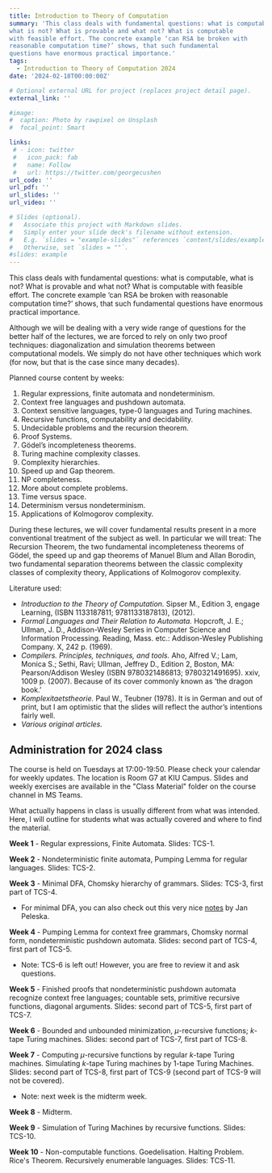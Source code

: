 ```yaml
---
title: Introduction to Theory of Computation
summary: 'This class deals with fundamental questions: what is computable, 
what is not? What is provable and what not? What is computable 
with feasible effort. The concrete example ‘can RSA be broken with 
reasonable computation time?’ shows, that such fundamental 
questions have enormous practical importance.'
tags:
  - Introduction to Theory of Computation 2024
date: '2024-02-18T00:00:00Z'

# Optional external URL for project (replaces project detail page).
external_link: ''

#image:
#  caption: Photo by rawpixel on Unsplash
#  focal_point: Smart

links:
 # - icon: twitter
 #   icon_pack: fab
 #   name: Follow
 #   url: https://twitter.com/georgecushen
url_code: ''
url_pdf: ''
url_slides: ''
url_video: ''

# Slides (optional).
#   Associate this project with Markdown slides.
#   Simply enter your slide deck's filename without extension.
#   E.g. `slides = "example-slides"` references `content/slides/example-slides.md`.
#   Otherwise, set `slides = ""`.
#slides: example
---
```

This class deals with fundamental questions: what is computable, 
what is not? What is provable and what not? What is computable 
with feasible effort. The concrete example ‘can RSA be broken with 
reasonable computation time?’ shows, that such fundamental 
questions have enormous practical importance.

Although we will be dealing with a very wide range of questions for the 
better half of the lectures, we are forced to rely on only two proof 
techniques: diagonalization and simulation theorems between 
computational models. We simply do not have other techniques 
which work (for now, but that is the case since many decades).

Planned course content by weeks:

1) Regular expressions, finite automata and 
nondeterminism.
2) Context free languages and pushdown automata.
3) Context sensitive languages, type-0 
languages and Turing machines.
4) Recursive functions, computability and 
decidability.
5) Undecidable problems and the recursion 
theorem.
6) Proof Systems.
7) Gödel’s incompleteness theorems.
8) Turing machine complexity classes.
9) Complexity hierarchies.
10) Speed up and Gap theorem.
11) NP completeness.
12) More about complete problems.
13) Time versus space.
14) Determinism versus nondeterminism.
15) Applications of Kolmogorov complexity.

During these lectures, we will cover fundamental results present in a more conventional 
treatment of the subject as well. In particular we will treat: The Recursion Theorem,
the two fundamental incompleteness theorems of Gödel, the speed up and gap theorems of Manuel Blum
and Allan Borodin, two fundamental separation theorems between the classic 
complexity classes of complexity theory, Applications of Kolmogorov complexity.

Literature used:

<ul style="list-style-type:disc;">
<li> <i>Introduction to the Theory of Computation.</i> Sipser M.,
Edition	3, engage Learning, (ISBN 1133187811; 9781133187813), (2012).</li>
<li> <i>Formal Languages and Their Relation to Automata.</i> Hopcroft, J. E.; Ullman, J. D., Addison-Wesley Series in Computer Science and Information Processing. Reading, Mass. etc.: Addison-Wesley Publishing Company. X, 242 p. (1969). </li>
<li> <i>Compilers. Principles, techniques, and tools.</i> 
Aho, Alfred V.; Lam, Monica S.; Sethi, Ravi; Ullman, Jeffrey D., Edition 2, Boston, MA: Pearson/Addison Wesley (ISBN 9780321486813; 9780321491695). xxiv, 1009 p. (2007). 
Because of its cover commonly known as ‘the dragon book.’ 
<li><i>Komplexitaetstheorie.</i> Paul W., Teubner 
(1978). It is in German and out of print, but I am 
optimistic that the slides will reflect the author’s 
intentions fairly well.</li>
<li><i>Various original articles.</i></li>
</ul>

## Administration for 2024 class

The course is held on Tuesdays at 17:00-19:50. Please check your calendar for weekly updates. The location is Room G7 at KIU Campus. Slides and weekly exercises are available in the "Class Material" folder on the course channel in MS Teams.

What actually happens in class is usually different from what was intended. Here, I will outline for students what was actually covered and where to find the material.

**Week 1** - Regular expressions, Finite Automata. Slides: TCS-1.

**Week 2** - Nondeterministic finite automata, Pumping Lemma for regular languages. Slides: TCS-2.

**Week 3** - Minimal DFA, Chomsky hierarchy of grammars. Slides: TCS-3, first part of TCS-4.
<ul style="list-style-type:disc;">
<li> For minimal DFA, you can also check out this very nice <a href='https://www.informatik.uni-bremen.de/agbs/lehre/ss05/pi2/hintergrund/minimize_dfa.pdf'>notes</a> by Jan Peleska.</li>
</ul>

**Week 4** - Pumping Lemma for context free grammars, Chomsky normal form, nondeterministic pushdown automata. Slides: second part of TCS-4, first part of TCS-5. 
<ul style="list-style-type:disc;">
<li> Note: TCS-6 is left out! However, you are free to review it and ask questions.</li>
</ul>

**Week 5** - Finished proofs that nondeterministic pushdown automata recognize context free languages; countable sets, primitive recursive functions, diagonal arguments. Slides: second part of TCS-5, first part of TCS-7. 

**Week 6** - Bounded and unbounded minimization, $\mu$-recursive functions; $k$-tape Turing machines. Slides: second part of TCS-7, first part of TCS-8. 

**Week 7** - Computing $\mu$-recursive functions by regular $k$-tape Turing machines. Simulating $k$-tape Turing machines by $1$-tape Turing Machines. Slides: second part of TCS-8, first part of TCS-9 (second part of TCS-9 will not be covered). 
<ul style="list-style-type:disc;">
<li> Note: next week is the midterm week.</li>
</ul>

**Week 8** - Midterm.

**Week 9** - Simulation of Turing Machines by recursive functions. Slides: TCS-10. 

**Week 10** - Non-computable functions. Goedelisation. Halting Problem. Rice's Theorem. Recursively enumerable languages. Slides: TCS-11. 